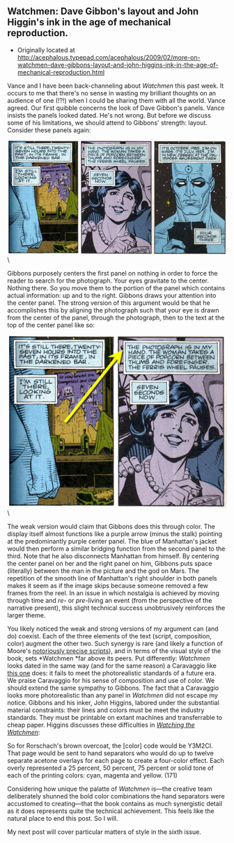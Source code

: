 ## Watchmen: Dave Gibbon's layout and John Higgin's ink in the age of mechanical reproduction.

 * Originally located at http://acephalous.typepad.com/acephalous/2009/02/more-on-watchmen-dave-gibbons-layout-and-john-higgins-ink-in-the-age-of-mechanical-reproduction.html

Vance and I have been back-channeling about *Watchmen* this past week.  It occurs to me that there's no sense in wasting my brilliant thoughts on an audience of one (!?!) when I could be sharing them with all the world.  Vance agreed.  Our first quibble concerns the look of Dave Gibbon's panels.  Vance insists the panels looked dated.  He's not wrong.  But before we discuss some of his limitations, we should attend to Gibbons' strength: layout.  Consider these panels again:

![6a00d8341c2df453ef01116885f501970c](images/comics/watchmen-2/6a00d8341c2df453ef01116885f501970c.jpg)\ 

Gibbons purposely centers the first panel on nothing in order to force the reader to search for the photograph.  Your eyes gravitate to the center.  Nothing there.  So you move them to the portion of the panel which contains actual information: up and to the right.  Gibbons draws your attention into the center panel.  The strong version of this argument would be that he accomplishes this by aligning the photograph such that your eye is drawn from the center of the panel, through the photograph, then to the text at the top of the center panel like so:

![6a00d8341c2df453ef011278fb13a428a4](images/comics/watchmen-2/6a00d8341c2df453ef011278fb13a428a4.jpg)\ 

The weak version would claim that Gibbons does this through color.  The display itself almost functions like a purple arrow (minus the stalk) pointing at the predominantly purple center panel.  The blue of Manhattan's jacket would then perform a similar bridging function from the second panel to the third.  Note that he also disconnects Manhattan from himself.  By centering the center panel on her and the right panel on him, Gibbons puts space (literally) between the man in the picture and the god on Mars.  The repetition of the smooth line of Manhattan's right shoulder in both panels makes it seem as if the image skips because someone removed a few frames from the reel.  In an issue in which nostalgia is achieved by moving through time and *re*- or *pre*-living an event (from the perspective of the narrative present), this slight technical success unobtrusively reinforces the larger theme.  

You likely noticed the weak and strong versions of my argument can (and do) coexist.  Each of the three elements of the text (script, composition, color) augment the other two.  Such synergy is rare (and likely a function of Moore's [notoriously precise scripts](http://acephalous.typepad.com/acephalous/2009/01/teaching-the-overdetermined-image-.html)), and in terms of the visual style of the book, sets *Watchmen *far above its peers.  Put differently: *Watchmen* looks dated in the same way (and for the same reason) a Caravaggio like [this one](http://www.myfreewallpapers.net/artistic/wallpapers/caravaggio-the-calling-of-saint-matthew.jpg) does: it fails to meet the photorealistic standards of a future era.  We praise Caravaggio for his sense of composition and use of color.  We should extend the same sympathy to Gibbons.  The fact that a Caravaggio looks more photorealistic than any panel in *Watchmen* did not escape my notice. Gibbons and his inker, John Higgins, labored under the substantial material constraints: their lines and colors must be meet the industry standards. They must be printable on extant machines and transferrable to cheap paper. Higgins discusses these difficulties in *[Watching the Watchmen](http://www.amazon.com/exec/obidos/ASIN/1848560419/diesekoschmar-20)*:

So for Rorschach's brown overcoat, the [color] code would be Y3M2CI.  That page would be sent to hand separators who would do up to twelve separate acetone overlays for each page to create a four-color effect.  Each overly represented a 25 percent, 50 percent, 75 percent or solid tone of each of the printing colors: cyan, magenta and yellow. (171)

Considering how unique the palatte of *Watchmen* is—the creative team deliberately shunned the bold color combinations the hand separators were accustomed to creating—that the book contains as much synergistic detail as it does represents quite the technical achievement. This feels like the natural place to end this post.  So I will.  

My next post will cover particular matters of style in the sixth issue.  

